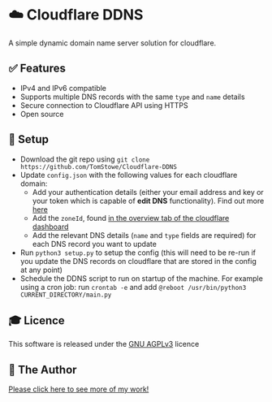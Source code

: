 # ☁️ Cloudflare DDNS
A simple dynamic domain name server solution for cloudflare.

## ✅ Features
* IPv4 and IPv6 compatible
* Supports multiple DNS records with the same `type` and `name` details
* Secure connection to Cloudflare API using HTTPS
* Open source

## 🔧 Setup
* Download the git repo using `git clone https://github.com/TomStowe/Cloudflare-DDNS`
* Update `config.json` with the following values for each cloudflare domain:
  * Add your authentication details (either your email address and key or your token which is capable of **edit DNS** functionality). Find out more [here](https://developers.cloudflare.com/api/tokens/create)
  * Add the `zoneId`, found [in the overview tab of the cloudflare dashboard](https://community.cloudflare.com/t/where-to-find-zone-id/132913)
  * Add the relevant DNS details (`name` and `type` fields are required) for each DNS record you want to update
* Run `python3 setup.py` to setup the config (this will need to be re-run if you update the DNS records on cloudflare that are stored in the config at any point)
* Schedule the DDNS script to run on startup of the machine. For example using a cron job: run `crontab -e` and add `@reboot /usr/bin/python3 CURRENT_DIRECTORY/main.py`

## 🎓 Licence
This software is released under the [GNU AGPLv3](LICENSE) licence

## 👨 The Author
[Please click here to see more of my work!](https://tomstowe.co.uk)

